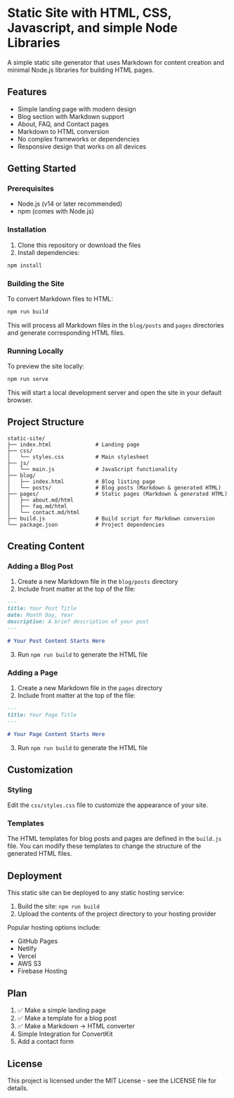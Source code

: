 # Static Site with HTML, CSS, Javascript, and simple Node Libraries

A simple static site generator that uses Markdown for content creation and minimal Node.js libraries for building HTML pages.

## Features

- Simple landing page with modern design
- Blog section with Markdown support
- About, FAQ, and Contact pages
- Markdown to HTML conversion
- No complex frameworks or dependencies
- Responsive design that works on all devices

## Getting Started

### Prerequisites

- Node.js (v14 or later recommended)
- npm (comes with Node.js)

### Installation

1. Clone this repository or download the files
2. Install dependencies:

```bash
npm install
```

### Building the Site

To convert Markdown files to HTML:

```bash
npm run build
```

This will process all Markdown files in the `blog/posts` and `pages` directories and generate corresponding HTML files.

### Running Locally

To preview the site locally:

```bash
npm run serve
```

This will start a local development server and open the site in your default browser.

## Project Structure

```
static-site/
├── index.html              # Landing page
├── css/
│   └── styles.css          # Main stylesheet
├── js/
│   └── main.js             # JavaScript functionality
├── blog/
│   ├── index.html          # Blog listing page
│   └── posts/              # Blog posts (Markdown & generated HTML)
├── pages/                  # Static pages (Markdown & generated HTML)
│   ├── about.md/html
│   ├── faq.md/html
│   └── contact.md/html
├── build.js                # Build script for Markdown conversion
└── package.json            # Project dependencies
```

## Creating Content

### Adding a Blog Post

1. Create a new Markdown file in the `blog/posts` directory
2. Include front matter at the top of the file:

```markdown
---
title: Your Post Title
date: Month Day, Year
description: A brief description of your post
---

# Your Post Content Starts Here
```

3. Run `npm run build` to generate the HTML file

### Adding a Page

1. Create a new Markdown file in the `pages` directory
2. Include front matter at the top of the file:

```markdown
---
title: Your Page Title
---

# Your Page Content Starts Here
```

3. Run `npm run build` to generate the HTML file

## Customization

### Styling

Edit the `css/styles.css` file to customize the appearance of your site.

### Templates

The HTML templates for blog posts and pages are defined in the `build.js` file. You can modify these templates to change the structure of the generated HTML files.

## Deployment

This static site can be deployed to any static hosting service:

1. Build the site: `npm run build`
2. Upload the contents of the project directory to your hosting provider

Popular hosting options include:
- GitHub Pages
- Netlify
- Vercel
- AWS S3
- Firebase Hosting

## Plan

1. ✅ Make a simple landing page
2. ✅ Make a template for a blog post
3. ✅ Make a Markdown -> HTML converter
4. Simple Integration for ConvertKit
5. Add a contact form

## License

This project is licensed under the MIT License - see the LICENSE file for details.